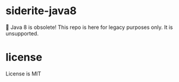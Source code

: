 # siderite-java8

:triangular_flag_on_post:	Java 8 is obsolete! This repo is here for legacy purposes only. It is unsupported.

# license
License is MIT
